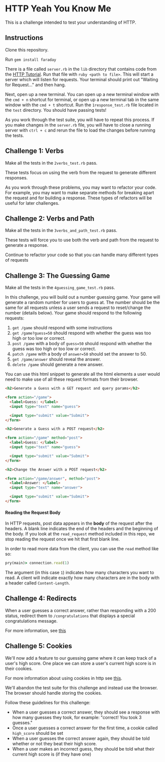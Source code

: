 # HTTP Yeah You Know Me

This is a challenge intended to test your understanding of HTTP.

## Instructions

Clone this repository.

Run `gem install faraday`

There is a file called `server.rb` in the `lib` directory that contains code from the [HTTP Tutorial](https://backend.turing.io/module2/lessons/http_yykm_1). Run that file with `ruby <path to file>`. This will start a server which will listen for requests. Your terminal should print out "Waiting for Request..." and then hang.

Next, open up a new terminal. You can open up a new terminal window with the `cmd + n` shortcut for terminal, or open up a new terminal tab in the same window with the `cmd + t` shortcut. Run the `1response_test.rb` file located in the `test` directory. You should have passing tests!

As you work through the test suite, you will have to repeat this process. If you make changes in the `server.rb` file, you will have to close a running server with `ctrl + c` and rerun the file to load the changes before running the tests.

## Challenge 1: Verbs

Make all the tests in the `2verbs_test.rb` pass.

These tests focus on using the verb from the request to generate different responses.

As you work through these problems, you may want to refactor your code. For example, you may want to make separate methods for breaking apart the request and for building a response. These types of refactors will be useful for later challenges.

## Challenge 2: Verbs and Path

Make all the tests in the `3verbs_and_path_test.rb` pass.

These tests will force you to use both the verb and path from the request to generate a response.

Continue to refactor your code so that you can handle many different types of requests

## Challenge 3: The Guessing Game

Make all the tests in the `4guessing_game_test.rb` pass.

In this challenge, you will build out a number guessing game. Your game will generate a random number for users to guess at. The number should be the same for all requests unless a user sends a request to reset/change the number (details below). Your game should respond to the following requests:

1. `get /game` should respond with some instructions
1. `get /game?guess=50` should respond with whether the guess was too high or too low or correct.
1. `post /game` with a body of `guess=50` should respond with whether the guess was too high or too low or correct.
1. `patch /game` with a body of `answer=50` should set the answer to 50.
1. `get /game/answer` should reveal the answer.
1. `delete /game` should generate a new answer.

You can use this html snippet to generate all the html elements a user would need to make use of all these request formats from their browser.

```html
<h2>Generate a Guess with a GET request and query params</h2>

<form action="/game">
  <label>Guess: </label>
  <input type="text" name="guess">

  <input type="submit" value="Submit">
</form>

<h2>Generate a Guess with a POST request</h2>

<form action="/game" method="post">
  <label>Guess: </label>
  <input type="text" name="guess">

  <input type="submit" value="Submit">
</form>

<h2>Change the Answer with a POST request</h2>

<form action="/game/answer", method="post">
  <label>Answer: </label>
  <input type="text" name="answer">

  <input type="submit" value="Submit">
</form>
```

#### Reading the Request Body

In HTTP requests, post data appears in the **body** of the request after the headers. A blank line indicates the end of the headers and the beginning of the body. If you look at the `read_request` method included in this repo, we stop reading the request once we hit that first blank line.

In order to read more data from the client, you can use the `read` method like so:

```ruby
pry(main)> connection.read(1)
```

The argument (in this case `1`) indicates how many characters you want to read. A client will indicate exactly how many characters are in the body with a header called `Content-Length`.

## Challenge 4: Redirects

When a user guesses a correct answer, rather than responding with a 200 status, redirect them to `/congratulations` that displays a special congratulations message.

For more information, see [this](https://www.httpwatch.com/httpgallery/redirection/)

## Challenge 5: Cookies

We'll now add a feature to our guessing game where it can keep track of a user's high score. One place we can store a user's current high score is in their cookies.

For more information about using cookies in http see [this](https://developer.mozilla.org/en-US/docs/Web/HTTP/Cookies).

We'll abandon the test suite for this challenge and instead use the browser. The browser should handle storing the cookies.

Follow these guidelines for this challenge:

* When a user guesses a correct answer, they should see a response with how many guesses they took, for example: "correct! You took 3 guesses."
* Once a user guesses a correct answer for the first time, a cookie called `high_score` should be set
* When a user guesses the correct answer again, they should be told whether or not they beat their high score.
* When a user makes an incorrect guess, they should be told what their current high score is (if they have one)
